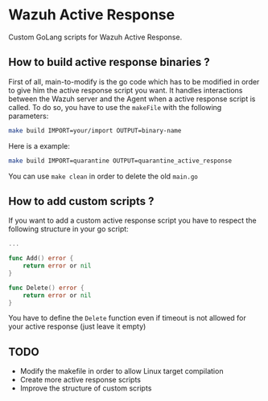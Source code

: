 # Wazuh Active Response

Custom GoLang scripts for Wazuh Active Response.

## How to build active response binaries ?

First of all, main-to-modify is the go code which has to be modified in order to give him the active response script you want. It handles interactions between the Wazuh server and the Agent when a active response script is called.
To do so, you have to use the `makeFile` with the following parameters:
```bash
make build IMPORT=your/import OUTPUT=binary-name
```

Here is a example:
```bash
make build IMPORT=quarantine OUTPUT=quarantine_active_response
```

You can use `make clean` in order to delete the old `main.go`

## How to add custom scripts ?

If you want to add a custom active response script you have to respect the following structure in your go script:
```go
...

func Add() error {
    return error or nil
}

func Delete() error {
    return error or nil
}
```

You have to define the `Delete` function even if timeout is not allowed for your active response (just leave it empty)

## TODO
- Modify the makefile in order to allow Linux target compilation
- Create more active response scripts
- Improve the structure of custom scripts
